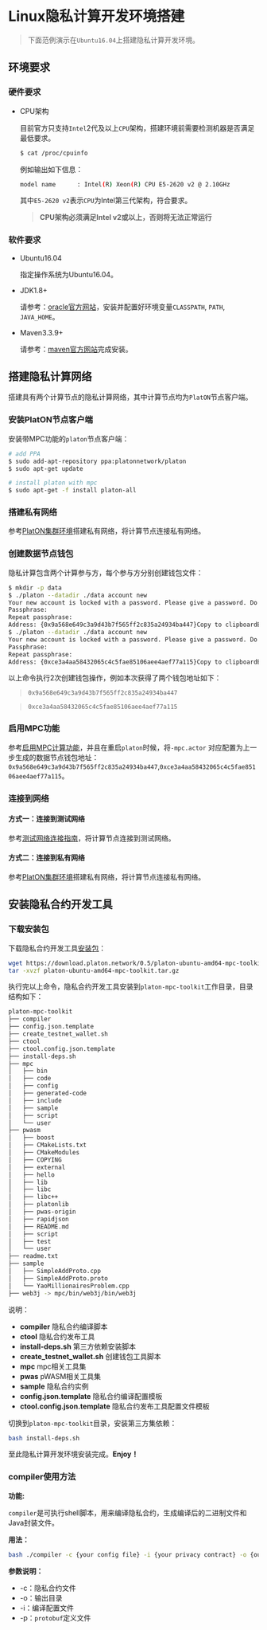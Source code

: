 # Linux隐私计算开发环境搭建

> 下面范例演示在`Ubuntu16.04`上搭建隐私计算开发环境。

## 环境要求

### 硬件要求

- CPU架构

  目前官方只支持`Intel`2代及以上`CPU`架构，搭建环境前需要检测机器是否满足最低要求。

  ```bash
  $ cat /proc/cpuinfo
  ```

  例如输出如下信息：

  ```bash
  model name      : Intel(R) Xeon(R) CPU E5-2620 v2 @ 2.10GHz
  ```

  其中`E5-2620 v2`表示`CPU`为Intel第三代架构，符合要求。

  > **CPU架构必须满足Intel v2或以上，否则将无法正常运行**

### 软件要求

- Ubuntu16.04

  指定操作系统为Ubuntu16.04。

- JDK1.8+

  请参考：[oracle官方网站](https://www.oracle.com/technetwork/java/javase/downloads/jdk8-downloads-2133151.html)，安装并配置好环境变量`CLASSPATH`, `PATH`, `JAVA_HOME`。

- Maven3.3.9+

  请参考：[maven官方网站](http://maven.apache.org/download.cgi)完成安装。

## 搭建隐私计算网络
搭建具有两个计算节点的隐私计算网络，其中计算节点均为`PlatON`节点客户端。

### 安装PlatON节点客户端

安装带MPC功能的`platon`节点客户端：

```bash
# add PPA
$ sudo add-apt-repository ppa:platonnetwork/platon
$ sudo apt-get update

# install platon with mpc
$ sudo apt-get -f install platon-all
```
### 搭建私有网络

参考[PlatON集群环境](/zh-cn/basics/%5BChinese-Simplified%5D-私有网络.md#platon-集群环境)搭建私有网络，将计算节点连接私有网络。

### 创建数据节点钱包

隐私计算包含两个计算参与方，每个参与方分别创建钱包文件：

```bash
$ mkdir -p data
$ ./platon --datadir ./data account new
Your new account is locked with a password. Please give a password. Do not forget this password.
Passphrase:
Repeat passphrase:
Address: {0x9a568e649c3a9d43b7f565ff2c835a24934ba447}Copy to clipboardErrorCopied
$ ./platon --datadir ./data account new
Your new account is locked with a password. Please give a password. Do not forget this password.
Passphrase:
Repeat passphrase:
Address: {0xce3a4aa58432065c4c5fae85106aee4aef77a115}Copy to clipboardErrorCopied
```

以上命令执行2次创建钱包操作，例如本次获得了两个钱包地址如下：

> `0x9a568e649c3a9d43b7f565ff2c835a24934ba447`

> `0xce3a4aa58432065c4c5fae85106aee4aef77a115`

### 启用MPC功能

参考[启用MPC计算功能](/zh-cn/basics/[Chinese-Simplified]-%e7%a7%81%e6%9c%89%e7%bd%91%e7%bb%9c.md#%e4%b8%ba%e8%8a%82%e7%82%b9%e5%90%af%e7%94%a8MPC%e5%8a%9f%e8%83%bd)，并且在重启`platon`时候，将`-mpc.actor` 对应配置为上一步生成的数据节点钱包地址：`0x9a568e649c3a9d43b7f565ff2c835a24934ba447`,`0xce3a4aa58432065c4c5fae85106aee4aef77a115`。

### 连接到网络
#### 方式一：连接到测试网络
参考[测试网络连接指南](/zh-cn/basics/[Chinese-Simplified]-连接测试网络.md)，将计算节点连接到测试网络。

#### 方式二：连接到私有网络
参考[PlatON集群环境](/zh-cn/basics/[Chinese-Simplified]-%e7%a7%81%e6%9c%89%e7%bd%91%e7%bb%9c.md#platon-集群环境)搭建私有网络，将计算节点连接私有网络。

## 安装隐私合约开发工具
### 下载安装包
下载隐私合约开发工具[安装包](https://download.platon.network/0.5/platon-ubuntu-amd64-mpc-toolkit.tar.gz)：
```bash
wget https://download.platon.network/0.5/platon-ubuntu-amd64-mpc-toolkit.tar.gz
tar -xvzf platon-ubuntu-amd64-mpc-toolkit.tar.gz
```
执行完以上命令，隐私合约开发工具安装到`platon-mpc-toolkit`工作目录，目录结构如下：

```bash
platon-mpc-toolkit
├── compiler
├── config.json.template
├── create_testnet_wallet.sh
├── ctool
├── ctool.config.json.template
├── install-deps.sh
├── mpc
│   ├── bin
│   ├── code
│   ├── config
│   ├── generated-code
│   ├── include
│   ├── sample
│   ├── script
│   └── user
├── pwasm
│   ├── boost
│   ├── CMakeLists.txt
│   ├── CMakeModules
│   ├── COPYING
│   ├── external
│   ├── hello
│   ├── lib
│   ├── libc
│   ├── libc++
│   ├── platonlib
│   ├── pwas-origin
│   ├── rapidjson
│   ├── README.md
│   ├── script
│   ├── test
│   └── user
├── readme.txt
├── sample
│   ├── SimpleAddProto.cpp
│   ├── SimpleAddProto.proto
│   └── YaoMillionairesProblem.cpp
├── web3j -> mpc/bin/web3j/bin/web3j
```
说明：
- **compiler**
隐私合约编译脚本
- **ctool**
隐私合约发布工具
- **install-deps.sh**
第三方依赖安装脚本
- **create_testnet_wallet.sh**
创建钱包工具脚本
- **mpc**
mpc相关工具集
- **pwas**
pWASM相关工具集
- **sample**
隐私合约实例
- **config.json.template**
隐私合约编译配置模板
- **ctool.config.json.template**
隐私合约发布工具配置文件模板

切换到`platon-mpc-toolkit`目录，安装第三方集依赖：
```bash
bash install-deps.sh
```
至此隐私计算开发环境安装完成。**Enjoy！**

### compiler使用方法
**功能:**

`compiler`是可执行shell脚本，用来编译隐私合约，生成编译后的二进制文件和Java封装文件。

**用法：**

```bash
bash ./compiler -c {your config file} -i {your privacy contract} -o {output directory}
```
**参数说明：**
* -c：隐私合约文件
* -o：输出目录
* -i：编译配置文件
* -p：`protobuf`定义文件

